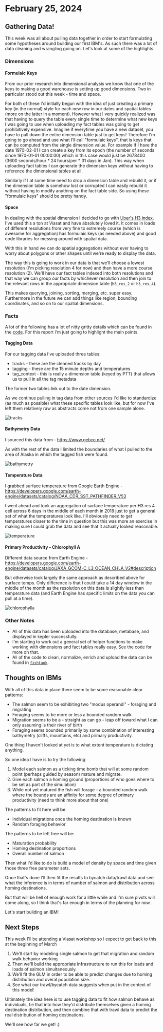 # February 25, 2024

## Gathering Data!

This week was all about pulling data together in order to start formulating some hypotheses around
building our first IBM's. As such there was a lot of data cleaning and wrangling going on. Let's 
look at some of the highlights.

### Dimensions

#### Formulaic Keys

From our prior research into dimensional analysis we know that one of the keys to making a good
warehouse is setting up good dimensions. Two in particular stood out this week - time and space.

For both of these I'd initially begun with the idea of just creating a primary key (in the normal)
style for each new row in our dates and spatial tables (more on the latter in a moment). However 
what I very quickly realized was that having to query the table every single time to determine
what new keys I was going to use when uploading my fact tables was going to get prohibitively 
expensive. Imagine if everytime you have a new dataset, you have to pull down the entire dimension
table just to get keys! Therefore I'm going to go ahead and use what I'll call "formulaic keys", 
that is keys that can be computed from the single dimension value. For example if I have the date
1970-02-01 I can create a key from its epoch (the number of seconds since 1970-01-01 00:00:00) 
which in this case would just be 2678400 (3600 seconds/hour * 24 hours/per * 31 days in Jan). This 
way when uploading fact tables I can generate the dimension keys without having to reference 
the dimensional tables at all. 

Similarly if I at some time need to drop a dimension table and rebuild it, or if the dimension table
is somehow lost or corrupted I can easily rebuild it without having to modify anything on the 
fact table side. So using these "formulaic keys" should be pretty handy. 

#### Space

In dealing with the spatial dimension I decided to go with [Uber's H3 index](https://www.uber.com/blog/h3/). I've used this a ton 
at Viasat and have absolutely loved it. It comes in loads of different resolutions from very fine
to extremely course (which is awesome for aggregation) has formulaic keys (as needed above) 
and good code libraries for messing around with spatial data. 

With this in hand we can do spatial aggregations without ever having to worry about polygons or
other shapes until we're ready to display the data. 

The way this is going to work in our data is that we'll choose a lowest resolution (I'm picking
 resolution 4 for now) and then have a more course resolution (2). We'll have our fact tables
indexed into both resolutions and that way we can group our facts by whichever resolution and
then join to the relevant rows in the appropriate dimension table (`h3_res_2` or `h3_res_4`). 

This makes querying, joining, sorting, merging, etc. super easy. Furthermore in the future we
can add things like region, bounding coordinates, and so on to our spatial dimensions. 

### Facts

A lot of the following has a lot of nitty gritty details which can be found in the [code](https://github.com/mgietzmann/fishtank). For this 
report I'm just going to highlight the main points. 

#### Tagging Data

For our tagging data I've uploaded three tables:

- tracks - these are the cleaned tracks by day
- tagging - these are the 15 minute depths and temperatures
- tag_context - this is really a dimension table (keyed by PTT) that allows us to pull in all the tag metadata

The former two tables link out to the date dimension.

As we continue pulling in tag data from other sources I'd like to standardize (as much as possible) 
what these specific tables look like, but for now I've left them relatively raw as abstracts come not
from one sample alone. 

![tracks](2024_02_25/tracks.png)

#### Bathymetry Data

I sourced this data from - https://www.gebco.net/ 

As with the rest of the data I limited the boundaries of what I pulled to the area of Alaska in which 
the tagged fish were found. 

![bathymetry](2024_02_25/bathymetry.png)


#### Temperature Data

I grabbed surface temperature from Google Earth Engine - https://developers.google.com/earth-engine/datasets/catalog/NOAA_CDR_SST_PATHFINDER_V53

I went ahead and took an aggregation of surface temperature per H3 res 4 cell across 6 days in the middle of each month in 2018 just to get a general set of what the temperatures look like. I'll 
obviously need to get temperatures closer to the time in question but this was more an exercise
in making sure I could grab the data and see that it actually looked reasonable. 

![temperature](2024_02_25/temperature.png)

#### Primary Productivity - Chlorophyll A

Different data source from Earth Engine - https://developers.google.com/earth-engine/datasets/catalog/JAXA_GCOM-C_L3_OCEAN_CHLA_V2#description 

But otherwise took largely the same approach as described above for surface temps. Only difference
is that I could take a 14 day window in the middle of the month as the resolution on this data is
slightly less than temperature data (and Earth Engine has specific limits on the data you can pull
at a time).

![chlorophylla](2024_02_25/chla.png)

### Other Notes

- All of this data has been uploaded into the database, metabase, and displayed in kepler successfully. 
- I'm starting to work out a general set of helper functions to make
working with dimensions and fact tables really easy. See the code for more on that. 
- All of the code to clean, normalize, enrich and upload the data can be found in [`fishtank`](https://github.com/mgietzmann/fishtank).

## Thoughts on IBMs

With all of this data in place there seem to be some reasonable clear 
patterns:

- The salmon seem to be exhibiting two "modus operandi" - foraging and migrating
- Foraging seems to be more or less a bounded random walk
- Migration seems to be a - straight as can go - leap off toward what I can only assuming is their river of birth
- Foraging seems bounded primarily by some combination of interesting bathymetry (cliffs, mountains, etc) and primary productivity. 

One thing I haven't looked at yet is to what extent temperature is
dictating anything. 

So one idea I have is to try the following:

1. Model each salmon as a ticking time bomb that will at some random point (perhaps guided by season) mature and migrate. 
2. Give each salmon a homing ground (proportions of who goes where to be
set as part of the simulation)
3. While not yet matured the fish will forage - a bounded random walk where the bounds are an affinity for some degree of primary productivity (need to think more about that one)

The patterns to fit here will be:

- Individual migrations once the homing destination is known
- Random foraging behavior

The patterns to be left free will be:

- Maturation probability
- Homing destination proportions
- Overall number of salmon

Then what I'd like to do is build a model of density by space and time
given those three free parameter sets. 

Once that's done I'll then fit the results to bycatch data/trawl data and see what the inference is in terms of number of salmon and 
distribution across homing destinations. 

But that will be hell of enough work for a little while and I'm sure
pivots will come along, so I think that's far enough in terms of
the planning for now. 

Let's start building an IBM!

## Next Steps

This week I'll be attending a Viasat workshop so I expect to get back to this at the 
beginning of March

1. We'll start by modeling single salmon to get that migration and random
walk behavior working
2. Then we'll build the appropriate infrastructure to run this for loads
and loads of salmon simultaneously.
3. We'll fit the GLM in order to be able to predict changes due to 
homing distribution and overal population size.
4. See what our trawl/bycatch data suggests when put in the context of 
this model! 

Ultimately the idea here is to use tagging data to fit
how salmon behave as individuals, tie that into how 
they'd distribute themselves given a homing destination
distribution, and then combine that with trawl data
to predict the real distribution of homing 
destinations.

We'll see how far we get! :) 



